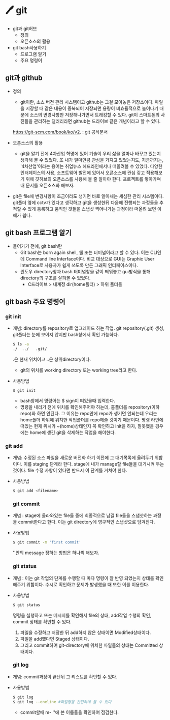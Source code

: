 # :pen: git

- git과 git허브
  - 정의
  - 오픈소스의 활용
- git bash사용하기 
  - 프로그램 알기
  - 주요 명령어



## git과 github

- 정의 

  -  git이란, 소스 버전 관리 시스템이고  github는 그걸 모아놓은 저장소이다. 파일을 저장할 때 같은 내용이 중복되어 저장되면 용량이 비효율적으로 늘어나기 때문에 소스의 변경사항만 저장해나가면서 트래킹할 수 있다. git이 스마트폰의 사진들을 관리하는 갤러리라면 github는 드라이브 같은 개념이라고 할 수 있다. 

    https://git-scm.com/book/ko/v2.  : git 공식문서

- 오픈소스의 활용

  - git을 알기 전에 4차산업 혁명에 있어 기술이 우리 삶을 얼마나 바꾸고 있는지 생각해 볼 수 있었다. 또 내가 얼마만큼 관심을 가지고 있었는지도,  지금까지는, '4차산업'이라는 용어는 취업뉴스 헤드라인에서나 떠올려볼 수 있었다. 다양한 인터페이스의 사용, 소프트웨어 발전에 있어서 오픈소스에 관심 갖고 적용해보기 위해 깃허브의 오픈소스를 사용해 볼 줄 알아야 한다. 프로젝트를 쌓아가며 내 문서를 오픈소스화 해보자. 

- git은 file에 변경사항이 조금이라도 생기면 바로 알아채는 세심한 관리 시스템이다. git폴더 옆에 cctv가 있다고 생각하고 git을 생성한뒤 다음에 진행되는 과정들을 추적할 수 있게 등록하고 움직인 것들을 스냅샷 찍어나가는 과정이라 떠올려 보면 이해가 쉽다. 

## git bash 프로그램 알기 

- 들어가기 전에, git bash란
  - Git bash는 born again shell, 쉘 또는 터미널이라고 할 수 있다. 이는 CLI인데 Command line Interface이다. 비교 대상으로 GUI는 Graphic User Interface로 사용자가 쉽게 쓰도록 만든 그래픽 인터페이스이다.
  - 윈도우 directory창과 bash 터미널창을 같이 띄워놓고 gui방식을 통해 directory의 구조를 살펴볼 수 있었다.
    - C드라이브 > 내계정 dir(home폴더) > 하위 폴더들   

## git bash 주요 명령어

### 	git init 

- 개념: directory를 repository로 업그레이드 하는 작업. git repository(.git) 생성, git폴더는 눈에 보이지 않지만 bash창에서 확인 가능하다. 

  ~~~ bash
  $ ls -a
  ./  ../   .git/
  ~~~

   .은 현재 위치이고 ..은 상위directory이다. 

  - git의 위치를 working directory 또는 working tree라고 한다. 

- 사용방법

  ~~~ 
  $ git init
  ~~~

  - bash창에서 명령어는 $ sign이 떠있을때 입력한다. 
  - 명령을 내리기 전에 위치를 확인해주어야 하는데, 홈폴더를 repository(이하 repo)화 하면 안된다. 그 이유는 repo안에 repo가 생기면 안되는데 우리는 home폴더 하위에 위치한 작업폴더를 repo해줄 것이기 때문이다. 명령 라인에 떠있는 현재 위치가 ~(home)상태인지 꼭 확인하고 init을 하자, 잘못했을 경우에는 home에 생긴 git을 삭제하는 작업을 해야한다. 

### 	git add

- 개념: 수정된 소스 파일을 새로운 버전화 하기 이전에 그 대기목록에 올려두기 위함이다. 이를 staging 단계라 한다. stage에 내가 manage할  file들을 대기시켜 두는 것이다. file 수정 사항이 있다면 반드시 이 단계를 거쳐야 한다. 

- 사용방법  

  ~~~ bash
  $ git add <filename>
  ~~~

    ### git commit

- 개념 : stage에 올라와있는 file들 중에 최종적으로 남길 file들을 스냅샷하는 과정을 commit한다고 한다. 이는 git directory에 영구적인 스냅샷으로 담겨진다. 

- 사용방법 

  ~~~ bash
  $ git commit -m 'first commit'
  ~~~

  ''안의 message 정하는 방법은 하나씩 해보자. 

  

  ### git status

- 개념 : 이는 git 작업의 단계를 수행할 때 마다 명령이 잘 반영 되었는지 상태를 확인해주기 위함이다. 수시로 확인하고 문제가 발생했을 때 또한 이를 이용한다. 

- 사용방법

  ~~~ bash
  $ git status
  ~~~

  명령을 실행하고 뜨는 메시지를 확인해서 file의 상태, add작업 수행의 확인, commit 상태를 확인할 수 있다. 

  1. 파일을 수정하고 저장한 뒤 add하지 않은 상태이면 Modified상태이다. 
  2. 파일을 add했다면 Staged 상태이다. 
  3. 그리고 commit하여 git-directory에 위치한 파일들의 상태는 Committed 상태이다. 

  ### git log

- 개념: commit과정이 끝난뒤 그 리스트를 확인할 수 있다. 

- 사용방법

  ~~~ bash
  $ git log
  $ git log --oneline #파일명을 간단하게 볼 수 있다
  ~~~

  - commit할때 m- ''에 쓴 이름들을 확인하여 점검한다. 
